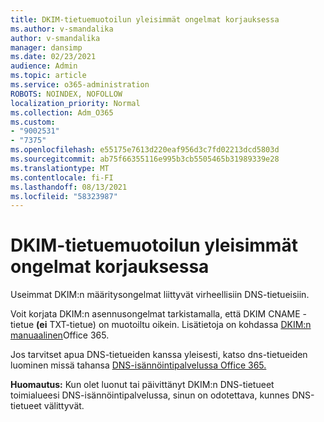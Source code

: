 ```yaml
---
title: DKIM-tietuemuotoilun yleisimmät ongelmat korjauksessa
ms.author: v-smandalika
author: v-smandalika
manager: dansimp
ms.date: 02/23/2021
audience: Admin
ms.topic: article
ms.service: o365-administration
ROBOTS: NOINDEX, NOFOLLOW
localization_priority: Normal
ms.collection: Adm_O365
ms.custom:
- "9002531"
- "7375"
ms.openlocfilehash: e55175e7613d220eaf956d3c7fd02213dcd5803d
ms.sourcegitcommit: ab75f66355116e995b3cb5505465b31989339e28
ms.translationtype: MT
ms.contentlocale: fi-FI
ms.lasthandoff: 08/13/2021
ms.locfileid: "58323987"
---
```

# <a name="fix-common-problems-with-dkim-record-formatting"></a>DKIM-tietuemuotoilun yleisimmät ongelmat korjauksessa

Useimmat DKIM:n määritysongelmat liittyvät virheellisiin DNS-tietueisiin.

Voit korjata DKIM:n asennusongelmat tarkistamalla, että DKIM CNAME -tietue **(ei** TXT-tietue) on muotoiltu oikein. Lisätietoja on kohdassa [DKIM:n manuaalinen](https://docs.microsoft.com/microsoft-365/security/office-365-security/use-dkim-to-validate-outbound-email)Office 365.

Jos tarvitset apua DNS-tietueiden kanssa yleisesti, katso dns-tietueiden luominen missä tahansa [DNS-isännöintipalvelussa Office 365.](https://docs.microsoft.com/microsoft-365/admin/get-help-with-domains/create-dns-records-at-any-dns-hosting-provider)

**Huomautus:** Kun olet luonut tai päivittänyt DKIM:n DNS-tietueet toimialueesi DNS-isännöintipalvelussa, sinun on odotettava, kunnes DNS-tietueet välittyvät.
